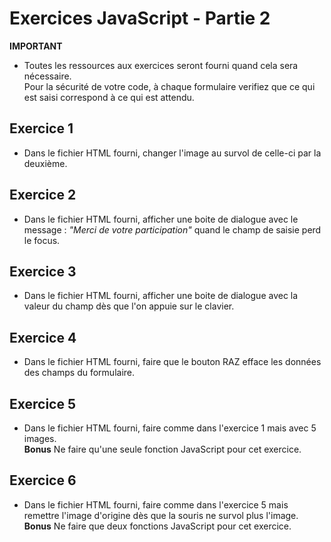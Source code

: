 # Exercices JavaScript - Partie 2

**IMPORTANT**
* Toutes les ressources aux exercices seront fourni quand cela sera nécessaire.  
Pour la sécurité de votre code, à chaque formulaire verifiez que ce qui est saisi correspond à ce qui est attendu.

## Exercice 1
* Dans le fichier HTML fourni, changer l'image au survol de celle-ci par la deuxième.

## Exercice 2
* Dans le fichier HTML fourni, afficher une boite de dialogue avec le message : *"Merci de votre participation"* quand le champ de saisie perd le focus.

## Exercice 3
* Dans le fichier HTML fourni, afficher une boite de dialogue avec la valeur du champ dès que l'on appuie sur le clavier.

## Exercice 4
* Dans le fichier HTML fourni, faire que le bouton RAZ efface les données des champs du formulaire.

## Exercice 5
* Dans le fichier HTML fourni, faire comme dans l'exercice 1 mais avec 5 images.  
**Bonus** Ne faire qu'une seule fonction JavaScript pour cet exercice.

## Exercice 6
* Dans le fichier HTML fourni, faire comme dans l'exercice 5 mais remettre l'image d'origine dès que la souris ne survol plus l'image.  
**Bonus** Ne faire que deux fonctions JavaScript pour cet exercice.
